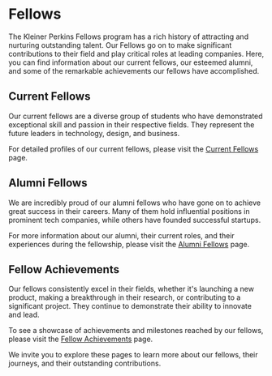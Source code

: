 # Fellows

The Kleiner Perkins Fellows program has a rich history of attracting and nurturing outstanding talent. Our Fellows go on to make significant contributions to their field and play critical roles at leading companies. Here, you can find information about our current fellows, our esteemed alumni, and some of the remarkable achievements our fellows have accomplished.

## Current Fellows

Our current fellows are a diverse group of students who have demonstrated exceptional skill and passion in their respective fields. They represent the future leaders in technology, design, and business. 

For detailed profiles of our current fellows, please visit the [Current Fellows](https://kleinerperkinsfellows.com/current-fellows) page.

## Alumni Fellows

We are incredibly proud of our alumni fellows who have gone on to achieve great success in their careers. Many of them hold influential positions in prominent tech companies, while others have founded successful startups. 

For more information about our alumni, their current roles, and their experiences during the fellowship, please visit the [Alumni Fellows](https://kleinerperkinsfellows.com/alumni-fellows) page.

## Fellow Achievements

Our fellows consistently excel in their fields, whether it's launching a new product, making a breakthrough in their research, or contributing to a significant project. They continue to demonstrate their ability to innovate and lead. 

To see a showcase of achievements and milestones reached by our fellows, please visit the [Fellow Achievements](https://kleinerperkinsfellows.com/fellow-achievements) page.

We invite you to explore these pages to learn more about our fellows, their journeys, and their outstanding contributions.
